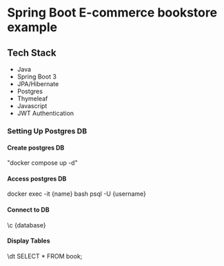 # Spring Boot E-commerce bookstore example

## Tech Stack

- Java
- Spring Boot 3
- JPA/Hibernate
- Postgres
- Thymeleaf
- Javascript
- JWT Authentication

### Setting Up Postgres DB

#### Create postgres DB

"docker compose up -d"

#### Access postgres DB

docker exec -it {name} bash
psql -U {username}

#### Connect to DB

\c {database}

#### Display Tables

\dt
SELECT * FROM book;

